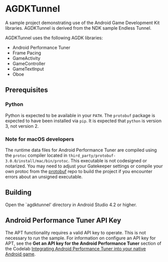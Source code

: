 # AGDKTunnel

A sample project demonstrating use of the Android Game Development Kit libraries.
AGDKTunnel is derived from the NDK sample Endless Tunnel.

AGDKTunnel uses the following AGDK libraries:

* Android Performance Tuner
* Frame Pacing
* GameActivity
* GameController
* GameTextInput
* Oboe

## Prerequisites

### Python

Python is expected to be available in your `PATH`. The `protobuf` package is
expected to have been installed via `pip`. It is expected that `python`
is version 3, not version 2.

### Note for macOS developers

The runtime data files for Android Performance Tuner are compiled using the
`protoc` compiler located in `third_party/protobuf-3.0.0/install/mac/bin/protoc`.
This executable is not codesigned or notarized. You may need to adjust your
Gatekeeper settings or compile your own protoc from the [protobuf](https://github.com/protocolbuffers) repo to build the project if you encounter errors about
an unsigned executable.

## Building

Open the `agdktunnel' directory in Android Studio 4.2 or higher.

## Android Performance Tuner API Key

The APT functionality requires a valid API key to operate. This is not
necessary to run the sample. For information on configure an API key
for APT, see the **Get an API key for the Android Performance Tuner**
section of the Codelab [Integrating Android Performance Tuner into your native Android game](https://developer.android.com/codelabs/android-performance-tuner-native#1).